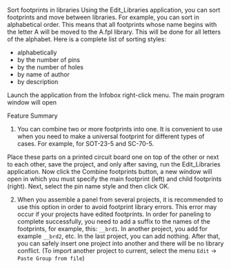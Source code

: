 Sort footprints in libraries
Using the Edit_Libraries application, you can sort footprints and move between libraries. For example, you can sort in alphabetical order. This means that all footprints whose name begins with the letter A will be moved to the A.fpl library. This will be done for all letters of the alphabet.
Here is a complete list of sorting styles:

* alphabetically
* by the number of pins
* by the number of holes
* by name of author
* by description

Launch the application from the Infobox right-click menu.
The main program window will open

Feature Summary

1) You can combine two or more footprints into one. It is convenient to use when you need to make a universal footprint for different types of cases. For example, for SOT-23-5 and SC-70-5.

Place these parts on a printed circuit board one on top of the other or next to each other, save the project, and only after saving, run the Edit_Libraries application. Now click the Combine footprints button, a new window will open in which you must specify the main footprint (left) and child footprints (right). Next, select the pin name style and then click OK.

2) When you assemble a panel from several projects, it is recommended to use this option in order to avoid footprint library errors. This error may occur if your projects have edited footprints. In order for paneling to complete successfully, you need to add a suffix to the names of the footprints, for example, this: `__brd1`. In another project, you add for example `__brd2`, etc. In the last project, you can add nothing. After that, you can safely insert one project into another and there will be no library conflict. (To import another project to current, select the menu `Edit` -> `Paste Group from file`)
